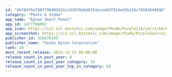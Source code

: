 ```yaml
---
id: "8bf89f6a7d07790402631cc92070e8d8354acee83f814ed5b226c76584544696"
category: "Photo & Video"
app_name: "Epson Smart Panel"
app_id: 1477796092
app_icon: https://is1-ssl.mzstatic.com/image/thumb/Purple116/v4/c1/b4/8b/c1b48b66-fcd6-4dbb-699c-cf8d7a690195/AppIcon-1x_U007emarketing-0-4-0-85-220.png/1024x1024bb.png
app_screenshot: https://is1-ssl.mzstatic.com/image/thumb/PurpleSource116/v4/75/d6/51/75d6511e-2c7d-0442-71fb-379aba88cc20/4051d873-46fc-4c46-8e0d-49144c11de65_0_APP_IPHONE_65_0.png/1242x2688bb.png
publisher_id: 326876195
publisher_name: "Seiko Epson Corporation"
rank: 24
most_recent_release: 2023-12-22 00:00:00
release_count_in_past_year: 8
release_count_in_past_year_category: 19
release_count_in_past_year_top_in_category: 54
---
```

